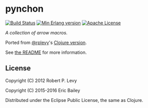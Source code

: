 # pynchon

[![Build Status](https://travis-ci.org/quasiquoting/pynchon.svg?branch=master)](https://travis-ci.org/quasiquoting/pynchon)
[![Min Erlang version](https://img.shields.io/badge/erlang-%E2%89%A518.x-red.svg)](http://www.erlang.org/downloads)
[![Apache License](https://img.shields.io/badge/license-EPL-blue.svg)](LICENSE)
<!-- [![img](https://img.shields.io/badge/docs-67%25-green.svg)](http://lfe-mug.github.io/lmug-inets) -->

*A collection of arrow macros.*

Ported from [@rplevy](https://github.com/rplevy)'s
[Clojure version](https://github.com/rplevy/swiss-arrows).

See [the README](https://github.com/rplevy/swiss-arrows/blob/master/README.md)
for more information.


## License

Copyright (C) 2012 Robert P. Levy

Copyright (C) 2015-2016 Eric Bailey

Distributed under the Eclipse Public License, the same as Clojure.
